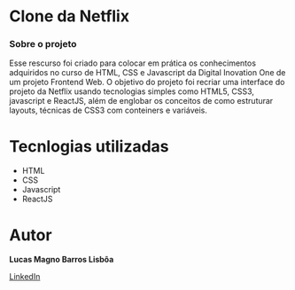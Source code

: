# Clone da Netflix
<h3> Sobre o projeto </h3>
<p>Esse rescurso foi criado para colocar em prática os conhecimentos adquiridos no curso de HTML, CSS e Javascript da Digital Inovation One de um projeto Frontend Web.
O objetivo do projeto foi recriar uma interface do projeto da Netflix usando tecnologias simples como HTML5, CSS3, javascript e ReactJS, além de englobar os conceitos de como estruturar layouts, técnicas de CSS3 com conteiners e variáveis.</p>

# Tecnlogias utilizadas
<ul>
  <li>HTML</li>
  <li>CSS</li>
  <li>Javascript</li>
  <li>ReactJS</li>
</ul>

# Autor
<p><b>Lucas Magno Barros Lisbôa</b></p>
<p><a href="https://www.linkedin.com/in/lucasmlisboa/" >LinkedIn</a></p>
